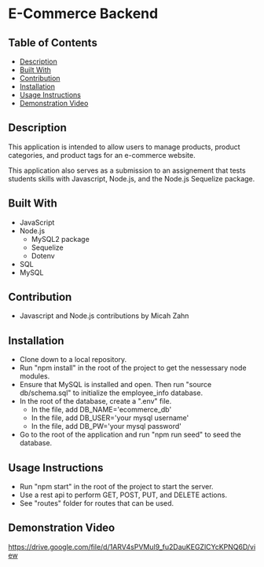 # E-Commerce Backend

## Table of Contents
- [Description](#description)
- [Built With](#built-with)
- [Contribution](#contribution)
- [Installation](#installation)
- [Usage Instructions](#usage-instructions)
- [Demonstration Video](#demonstration-video)

## Description
This application is intended to allow users to manage products, product categories, and product tags for an e-commerce website. 

This application also serves as a submission to an assignement that tests students skills with Javascript, Node.js, and the Node.js Sequelize package.

## Built With
- JavaScript
- Node.js
    - MySQL2 package
    - Sequelize
    - Dotenv
- SQL
- MySQL

## Contribution
- Javascript and Node.js contributions by Micah Zahn

## Installation
- Clone down to a local repository.
- Run "npm install" in the root of the project to get the nessessary node modules.
- Ensure that MySQL is installed and open. Then run "source db/schema.sql" to initialize the employee_info database.
- In the root of the database, create a ".env" file.
    - In the file, add DB_NAME='ecommerce_db'
    - In the file, add DB_USER='your mysql username'
    - In the file, add DB_PW='your mysql password'
- Go to the root of the application and run "npm run seed" to seed the database.

## Usage Instructions
- Run "npm start" in the root of the project to start the server.
- Use a rest api to perform GET, POST, PUT, and DELETE actions.
- See "routes" folder for routes that can be used.

## Demonstration Video
https://drive.google.com/file/d/1ARV4sPVMul9_fu2DauKEGZlCYcKPNQ6D/view